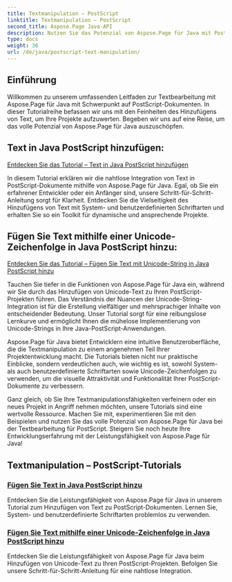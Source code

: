 ```yaml
---
title: Textmanipulation – PostScript
linktitle: Textmanipulation – PostScript
second_title: Aspose.Page Java-API
description: Nutzen Sie das Potenzial von Aspose.Page für Java mit PostScript-Tutorials. Fügen Sie mühelos Text, einschließlich Unicode-Strings, hinzu, um Ihre Projekte zu verbessern.
type: docs
weight: 36
url: /de/java/postscript-text-manipulation/
---
```


## Einführung

Willkommen zu unserem umfassenden Leitfaden zur Textbearbeitung mit Aspose.Page für Java mit Schwerpunkt auf PostScript-Dokumenten. In dieser Tutorialreihe befassen wir uns mit den Feinheiten des Hinzufügens von Text, um Ihre Projekte aufzuwerten. Begeben wir uns auf eine Reise, um das volle Potenzial von Aspose.Page für Java auszuschöpfen.

## Text in Java PostScript hinzufügen:
[Entdecken Sie das Tutorial – Text in Java PostScript hinzufügen](./add-text/)

In diesem Tutorial erklären wir die nahtlose Integration von Text in PostScript-Dokumente mithilfe von Aspose.Page für Java. Egal, ob Sie ein erfahrener Entwickler oder ein Anfänger sind, unsere Schritt-für-Schritt-Anleitung sorgt für Klarheit. Entdecken Sie die Vielseitigkeit des Hinzufügens von Text mit System- und benutzerdefinierten Schriftarten und erhalten Sie so ein Toolkit für dynamische und ansprechende Projekte.

## Fügen Sie Text mithilfe einer Unicode-Zeichenfolge in Java PostScript hinzu:
[Entdecken Sie das Tutorial – Fügen Sie Text mit Unicode-String in Java PostScript hinzu](./add-text-unicode/)

Tauchen Sie tiefer in die Funktionen von Aspose.Page für Java ein, während wir Sie durch das Hinzufügen von Unicode-Text zu Ihren PostScript-Projekten führen. Das Verständnis der Nuancen der Unicode-String-Integration ist für die Erstellung vielfältiger und mehrsprachiger Inhalte von entscheidender Bedeutung. Unser Tutorial sorgt für eine reibungslose Lernkurve und ermöglicht Ihnen die mühelose Implementierung von Unicode-Strings in Ihre Java-PostScript-Anwendungen.

Aspose.Page für Java bietet Entwicklern eine intuitive Benutzeroberfläche, die die Textmanipulation zu einem angenehmen Teil Ihrer Projektentwicklung macht. Die Tutorials bieten nicht nur praktische Einblicke, sondern verdeutlichen auch, wie wichtig es ist, sowohl System- als auch benutzerdefinierte Schriftarten sowie Unicode-Zeichenfolgen zu verwenden, um die visuelle Attraktivität und Funktionalität Ihrer PostScript-Dokumente zu verbessern.

Ganz gleich, ob Sie Ihre Textmanipulationsfähigkeiten verfeinern oder ein neues Projekt in Angriff nehmen möchten, unsere Tutorials sind eine wertvolle Ressource. Machen Sie mit, experimentieren Sie mit den Beispielen und nutzen Sie das volle Potenzial von Aspose.Page für Java bei der Textbearbeitung für PostScript. Steigern Sie noch heute Ihre Entwicklungserfahrung mit der Leistungsfähigkeit von Aspose.Page für Java!
## Textmanipulation – PostScript-Tutorials
### [Fügen Sie Text in Java PostScript hinzu](./add-text/)
Entdecken Sie die Leistungsfähigkeit von Aspose.Page für Java in unserem Tutorial zum Hinzufügen von Text zu PostScript-Dokumenten. Lernen Sie, System- und benutzerdefinierte Schriftarten problemlos zu verwenden.
### [Fügen Sie Text mithilfe einer Unicode-Zeichenfolge in Java PostScript hinzu](./add-text-unicode/)
Entdecken Sie die Leistungsfähigkeit von Aspose.Page für Java beim Hinzufügen von Unicode-Text zu Ihren PostScript-Projekten. Befolgen Sie unsere Schritt-für-Schritt-Anleitung für eine nahtlose Integration.